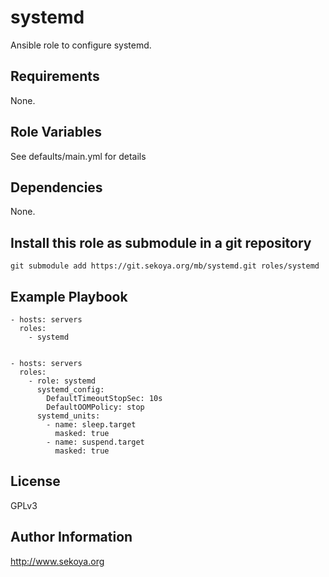 # systemd

Ansible role to configure systemd.

## Requirements

None.

## Role Variables

See defaults/main.yml for details

## Dependencies

None.

## Install this role as submodule in a git repository

`git submodule add https://git.sekoya.org/mb/systemd.git roles/systemd`

## Example Playbook

    - hosts: servers
      roles:
        - systemd


    - hosts: servers
      roles:
        - role: systemd
          systemd_config:
            DefaultTimeoutStopSec: 10s
            DefaultOOMPolicy: stop
          systemd_units:
            - name: sleep.target
              masked: true
            - name: suspend.target
              masked: true

## License

GPLv3

## Author Information

http://www.sekoya.org
